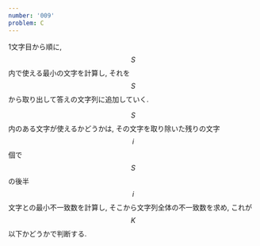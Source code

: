 ```yaml
---
number: '009'
problem: C
---
```

1文字目から順に, $$ S $$ 内で使える最小の文字を計算し, それを $$ S $$ から取り出して答えの文字列に追加していく.

$$ S $$ 内のある文字が使えるかどうかは, その文字を取り除いた残りの文字 $$ i $$ 個で $$ S $$ の後半 $$ i $$ 文字との最小不一致数を計算し, そこから文字列全体の不一致数を求め, これが $$ K $$ 以下かどうかで判断する.
